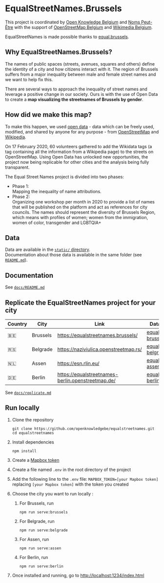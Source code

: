 # EqualStreetNames.Brussels

This project is coordinated by [Open Knowledge Belgium](https://openknowledge.be/) and [Noms Peut-Être](https://nomspeutetre.wordpress.com/)
with the support of [OpenStreetMap Belgium](https://openstreetmap.be/) and [Wikimedia Belgium](https://wikimedia.be/).

EqualStreetNames is made possible thanks to [equal.brussels](http://equal.brussels/).

## Why EqualStreetNames.Brussels?

The names of public spaces (streets, avenues, squares and others) define the identity of a city and how citizens interact with it. The region of Brussels suffers from a major inequality between male and female street names and we want to help fix this.

There are several ways to approach the inequality of street names and leverage a positive change in our society. Ours is with the use of Open Data to create a **map visualizing the streetnames of Brussels by gender**.

## How did we make this map?

To make this happen, we used [open data](http://opendefinition.org/) - data which can be freely used, modified, and shared by anyone for any purpose - from [OpenStreetMap](https://openstreetmap.org/) and [Wikipedia](https://www.wikipedia.org/).

On 17 February 2020, 60 volunteers gathered to add the Wikidata tags (a tag containing all the information from a Wikipedia page) to the streets on OpenStreetMap. Using Open Data has unlocked new opportunities, the project now being replicable for other cities and the analysis being fully transparent.

The Equal Street Names project is divided into two phases:

- Phase 1:  
  Mapping the inequality of name attributions.
- Phase 2:  
  Organizing one workshop per month in 2020 to provide a list of names that will be published on the platform and act as references for city councils. The names should represent the diversity of Brussels Region, which means with profiles of women; women from the immigration, women of color, transgender and LGBTQIA+

## Data

Data are available in the [`static/` directory](./static).  
Documentation about those data is available in the same folder (see [`README.md`](./static/#readme)).

## Documentation

See [`docs/README.md`](./docs/README.md)

## Replicate the EqualStreetNames project for your city

| Country | City     | Link                               | Data Repository                                                                           | Maintainer     |
| ------- | -------- | ---------------------------------- | ----------------------------------------------------------------------------------------- | -------------- |
| 🇧🇪      | Brussels | https://equalstreetnames.brussels/    | [equalstreetnames-brussels](https://github.com/openknowledgebe/equalstreetnames-brussels) | [@jbelien](https://github.com/jbelien/) |
| 🇷🇸      | Belgrade | https://naziviulica.openstreetmap.rs/ | [equalstreetnames-belgrade](https://github.com/stalker314314/equalstreetnames-belgrade)   | [@stalker314314](https://github.com/stalker314314/) |
| 🇳🇱      | Assen | https://esn.rlin.eu/    | [equalstreetnames-assen](https://github.com/robinlinde/equalstreetnames-assen) | [@robinlinde](https://github.com/robinlinde/) |
| 🇩🇪      | Berlin | https://equalstreetnames-berlin.openstreetmap.de/ | [equalstreetnames-berlin](https://github.com/gislars/equalstreetnames-berlin) | [@gislars](https://github.com/gislars/) |

See [`docs/replicate.md`](./docs/replicate.md)

## Run locally

1. Clone the repository

   ```
   git clone https://github.com/openknowledgebe/equalstreetnames.git
   cd equalstreetnames
   ```

1. Install dependencies

   ```
   npm install
   ```

1. Create a [Mapbox token](https://docs.mapbox.com/help/how-mapbox-works/access-tokens/)

1. Create a file named `.env` in the root directory of the project

1. Add the following line to the `.env` file: `MAPBOX_TOKEN=[your Mapbox token]` replacing `[your Mapbox token]` with the token you created

1. Choose the city you want to run locally :

   1. For Brussels, run

      ```
      npm run serve:brussels
      ```

   1. For Belgrade, run

      ```
      npm run serve:belgrade
      ```

   1. For Assen, run

      ```
      npm run serve:assen
      ```

   1. For Berlin, run

      ```
      npm run serve:berlin
      ```

1. Once installed and running, go to <http://localhost:1234/index.html>

